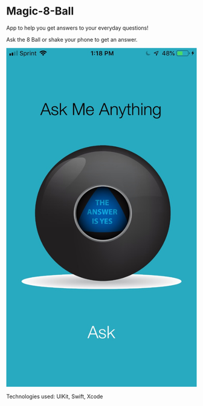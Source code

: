 # Magic-8-Ball

App to help you get answers to your everyday questions! 

Ask the 8 Ball or shake your phone to get an answer.

![myimage-alt-tag](https://github.com/FabiolaSaga/Magic-8-Ball/blob/master/IMG_6061.jpeg)

Technologies used: UIKit, Swift, Xcode 
